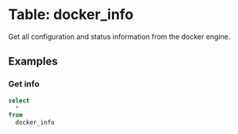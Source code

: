 # Table: docker_info

Get all configuration and status information from the docker engine.

## Examples

### Get info

```sql
select
  *
from
  docker_info
```
